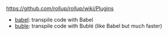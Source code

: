 <https://github.com/rollup/rollup/wiki/Plugins>

- [babel](https://github.com/rollup/rollup-plugin-babel): transpile code with Babel
- [buble](https://gitlab.com/Rich-Harris/rollup-plugin-buble): transpile code with Bublé (like Babel but much faster)